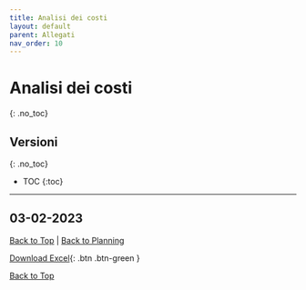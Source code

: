 ```yaml
---
title: Analisi dei costi
layout: default
parent: Allegati
nav_order: 10
---
```


# Analisi dei costi
{: .no_toc}

## Versioni
{: .no_toc}

- TOC
{:toc}

---

## 03-02-2023
[Back to Top](#top) |
[Back to Planning](/pm/2-planning#analisi-dei-costi)

[Download Excel](/pm/resources/tables/cost-analysis-2023-02-03.xlsx){: .btn .btn-green }

[Back to Top](#top)
